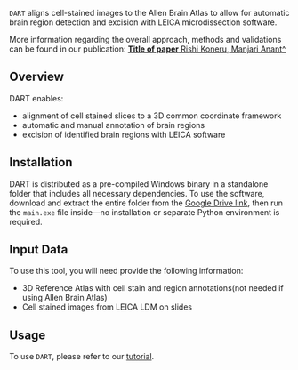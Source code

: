 <img src="">

`DART` aligns cell-stained images to the Allen Brain Atlas to allow for automatic brain region detection and excision with LEICA microdissection software. 

More information regarding the overall approach, methods and validations can be found in our publication:
<a href="">
<b>Title of paper</b>
Rishi Koneru, Manjari Anant^
</a>

## Overview

DART enables:
- alignment of cell stained slices to a 3D common coordinate framework
- automatic and manual annotation of brain regions
- excision of identified brain regions with LEICA software


## Installation

DART is distributed as a pre-compiled Windows binary in a standalone folder that includes all necessary dependencies. To use the software, download and extract the entire folder from the [Google Drive link](https://drive.google.com/drive/folders/1OZ8UNjqNX_7eInwqjmnIVMsgPvRFYCfx?usp=drive_link), then run the `main.exe` file inside—no installation or separate Python environment is required.

## Input Data
To use this tool, you will need provide the following information:

- 3D Reference Atlas with cell stain and region annotations(not needed if using Allen Brain Atlas)
- Cell stained images from LEICA LDM on slides 

## Usage

To use `DART`, please refer to our [tutorial](https://docs.google.com/document/d/1Ch9BTZmZ5squiQciajM1lAMXQOpW5biJrctP5JFD_R4/edit?usp=sharing).

